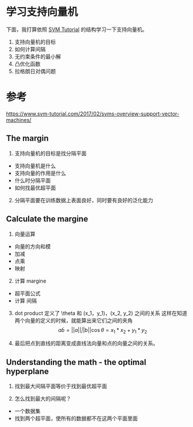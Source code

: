 # 学习支持向量机
下面，我打算依照 [SVM Tutorial](https://www.svm-tutorial.com/2017/02/svms-overview-support-vector-machines/) 的结构学习一下支持向量机。

1. 支持向量机的目标
2. 如何计算间隔
3. 无约束条件的最小解
4. 凸优化函数
5. 拉格朗日对偶问题

# 参考
https://www.svm-tutorial.com/2017/02/svms-overview-support-vector-machines/

## The margin
1. 支持向量机的目标是找分隔平面
 - 支持向量机是什么
 - 支持向量的作用是什么
 - 什么时分隔平面
 - 如何找最优超平面 
 

2. 分隔平面要在训练数据上表面良好，同时要有良好的泛化能力

## Calculate the margine

1. 向量运算
 - 向量的方向和模
 - 加减
 - 点乘
 - 映射

2. 计算 margine
 - 超平面公式
 - 计算 间隔

3. dot product 定义了 \theta 和 (x_1，y_1)，(x_2, y_2) 之间的关系
这样在知道两个向量的定义的时候，就能算出来它们之间的夹角
$$
a \dot b = ||a|| \dot ||b|| \cos \theta = x_1 * x_2 + y_1 * y_2
$$

4. 最后把点到直线的距离变成直线法向量和点的向量之间的关系。

## Understanding the math - the optimal hyperplane
1. 找到最大间隔平面等价于找到最优超平面


2. 怎么找到最大的间隔呢？
 - 一个数据集
 - 找到两个超平面，使所有的数据都不在这两个平面里面
